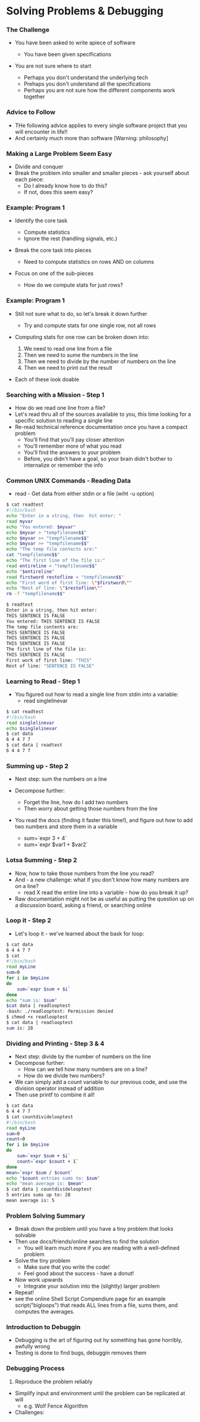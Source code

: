 # Solving Problems & Debugging

### The Challenge
* You have been asked to write apiece of software
  * You have been given specifications

* You are not sure where to start 
  * Perhaps you don't understand the underlying tech
  * Prehaps you don't understand all the specifications
  * Perhaps you are not sure how the different components work together

### Advice to Follow
* THe following advice applies to every single software project that you will encounter in life!!
* And certainly much more than software [Warning: philosophy]

### Making a Large Problem Seem Easy
* Divide and conquer
* Break the problem into smaller and smaller pieces - ask yourself about each piece:
  * Do I already know how to do this?
  * If not, does this seem easy?

### Example: Program 1
* Identify the core task
  * Compute statistics
  * Ignore the rest (handling signals, etc.)

* Break the core task into pieces
  * Need to compute statistics on rows AND on columns

* Focus on one of the sub-pieces
  * How do we compute stats for just rows?

### Example: Program 1
* Still not sure what to do, so let's break it down further
  * Try and compute stats for one single row, not all rows
* Computing stats for one row can be broken down into:
  1. We need to read one line from a file
  2. Then we need to sume the numbers in the line
  3. Then we need to divide by the number of numbers on the line
  4. Then we need to print out the result

* Each of these look doable

### Searching with a Mission - Step 1
* How do we read one line from a file?
* Let's read thru all of the sources available to you, this time looking for a specific solution to reading a single line
* Re-read technical reference documentation once you have a compact problem
  * You'll find that you'll pay closer attention
  * You'll remember more of what you read
  * You'll find the answers to your problem
  * Before, you didn't have a goal, so your brain didn't bother to internalize or remember the info

### Common UNIX Commands - Reading Data
* read - Get data from either stdin or a file (wiht -u option)
``` bash
$ cat readtest
#!/bin/bash
echo "Enter in a string, then  hit enter: "
read myvar
echo "You entered: $myvar"
echo $myvar > "tempfilename$$"
echo $myvar >> "tempfilename$$"
echo $myvar >> "tempfilename$$"
echo "The temp file contects are:"
cat "tempfilename$$"
echo "The first line of the file is:"
read entireline < "tempfilename$$"
echo "$entireline"
read firstword restofline < "tempfilename$$"
echo "First word of first line: \"$firstword\""
echo "Rest of line: \"$restofline\""
rm -f "tempfilename$$"

$ readtest
Enter in a string, then hit enter:
THIS SENTENCE IS FALSE
You entered: THIS SENTENCE IS FALSE
The temp file contents are:
THIS SENTENCE IS FALSE
THIS SENTENCE IS FALSE
THIS SENTENCE IS FALSE
The first line of the file is:
THIS SENTENCE IS FALSE
First work of first line: "THIS"
Rest of line: "SENTENCE IS FALSE"
```

### Learning to Read - Step 1
* You figured out how to read a single line from stdin into a variable:
  * read singlelinevar

``` bash
$ cat readtest
#!/bin/bash
read singlelinevar
echo $singlelinevar
$ cat data
6 4 4 7 7
$ cat data | readtest
6 4 4 7 7 
```

### Summing up - Step 2
* Next step: sum the numbers on a line
* Decompose further:
  * Forget the line, how do I add two numbers
  * Then worry about getting those numbers from the line

* You read the docs (finding it faster this time!), and figure out how to add two numbers and store them in a variable
  * sum=\`expr 3 + 4\`
  * sum=\`expr $var1 + $var2\`

### Lotsa Summing - Step 2
* Now, how to take those numbers from the line you read?
* And - a new challenge: what if you don't know how many numbers are on a line?
  * read X read the entire line into a variable - how do you break it up?
* Raw documentation might not be as useful as putting the question up on a discussion board, asking a friend, or searching online

### Loop it - Step 2
* Let's loop it - we've learned about the bask for loop:

``` bash 
$ cat data
6 4 4 7 7 
$ cat
#!/bin/bash
read myLine
sum=0
for i in $myLine 
do
	sum=`expr $sum + $i`
done
echo "sum is: $sum"
$cat data | readlooptest
-bash: ./readlooptest: Permission denied
$ chmod +x readlooptest
$ cat data | readlooptest
sum is: 28
```

### Dividing and Printing - Step 3 & 4
* Next step: divide by the number of numbers on the line
* Decompose further:
  * How can we tell how many numbers are on a line?
  * How do we divide two numbers?
* We can simply add a count variable to our previous code, and use the division operator instead of addition
* Then use printf to combine it all!

``` bash 
$ cat data
6 4 4 7 7
$ cat countdividelooptest
#!/bin/bash
read myLine
sum=0
count=0 
for i in $myLine
do 
	sum=`expr $sum + $i`
	count=`expr $count + 1`
done
mean=`expr $sum / $count`
echo "$count entries sums to: $sum"
echo "mean average is: $mean"
$ cat data | countdividelooptest
5 entries sums up to: 28
mean average is: 5
```
### Problem Solving Summary
* Break down the problem until you have a tiny problem that looks solvable
* Then use docs/friends/online searches to find the solution
  * You will learn much more if you are reading with a well-defined problem
* Solve the tiny problem
  * Make sure that you write the code!
  * Feel good about the success - have a donut!
* Now work upwards 
  * Integrate your solution into the (slightly) larger problem
* Repeat!
* see the online Shell Script Compendium page for an example script("bigloops") that reads ALL lines from a file, sums them, and computes the averages.

### Introduction to Debuggin 
* Debugging is the art of figuring out hy something has gone horribly, awfully wrong
* Testing is done to find bugs, debuggin removes them

### Debugging Process
1. Reproduce the problem reliably
  * Simplify input and environment until the problem can be replicated at will
    * e.g. Wolf Fence Algorithm
  * Challenges:
   
